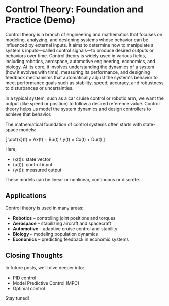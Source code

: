 <!-- image: https://andngdtudk.github.io/images/control-room.webp -->

# Control Theory: Foundation and Practice (Demo)

Control theory is a branch of engineering and mathematics that focuses on modeling, analyzing, and designing systems whose behavior can be influenced by external inputs. It aims to determine how to manipulate a system's inputs—called control signals—to produce desired outputs or behaviors over time. Control theory is widely used in various fields, including robotics, aerospace, automotive engineering, economics, and biology. At its core, it involves understanding the dynamics of a system (how it evolves with time), measuring its performance, and designing feedback mechanisms that automatically adjust the system's behavior to meet performance goals such as stability, speed, accuracy, and robustness to disturbances or uncertainties.

In a typical system, such as a car cruise control or robotic arm, we want the output (like speed or position) to follow a desired reference value. Control theory helps us model the system dynamics and design controllers to achieve that behavior.

The mathematical foundation of control systems often starts with state-space models:

\[
\dot{x}(t) = Ax(t) + Bu(t) \\
y(t) = Cx(t) + Du(t)
\]

Here,  
-  \(x(t)\): state vector  
- \(u(t)\): control input  
- \(y(t)\): measured output

These models can be linear or nonlinear, continuous or discrete.

## Applications

Control theory is used in many areas:

- **Robotics** – controlling joint positions and torques  
- **Aerospace** – stabilizing aircraft and spacecraft  
- **Automotive** – adaptive cruise control and stability  
- **Biology** – modeling population dynamics  
- **Economics** – predicting feedback in economic systems  

## Closing Thoughts

In future posts, we’ll dive deeper into:
- PID control  
- Model Predictive Control (MPC)  
- Optimal control  

Stay tuned!
